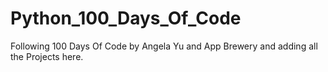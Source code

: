 # Python_100_Days_Of_Code

Following 100 Days Of Code by Angela Yu and App Brewery and adding all the Projects here.
